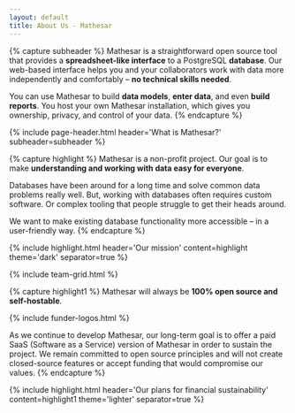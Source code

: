 ```yaml
---
layout: default
title: About Us - Mathesar
---
```


{% capture subheader %}
Mathesar is a straightforward open source tool that provides a **spreadsheet-like interface** to a PostgreSQL **database**. Our web-based interface helps you and your collaborators work with data more independently and comfortably – **no technical skills needed**.

You can use Mathesar to build **data models**, **enter data**, and even **build reports**. You host your own Mathesar installation, which gives you ownership, privacy, and control of your data.
{% endcapture %}

{% include page-header.html
header='What is Mathesar?'
subheader=subheader
%}

{% capture highlight %}
Mathesar is a non-profit project. Our goal is to make **understanding and working with data easy for everyone**.

Databases have been around for a long time and solve common data problems really well. But, working with databases often requires custom software. Or complex tooling that people struggle to get their heads around.

We want to make existing database functionality more accessible – in a user-friendly way.
{% endcapture %}

{% include highlight.html header='Our mission' content=highlight theme='dark' separator=true %}

{% include team-grid.html %}

{% capture highlight1 %}
Mathesar will always be **100% open source and self-hostable**.

{% include funder-logos.html %}

As we continue to develop Mathesar, our long-term goal is to offer a paid SaaS (Software as a Service) version of Mathesar in order to sustain the project. We remain committed to open source principles and will not create closed-source features or accept funding that would compromise our values.
{% endcapture %}

{% include highlight.html header='Our plans for financial sustainability' content=highlight1 theme='lighter' separator=true %}

